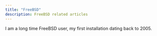 ```yaml
---
title: "FreeBSD"
description: FreeBSD related articles
---
```


I am a long time FreeBSD user, my first installation dating back to 2005.
